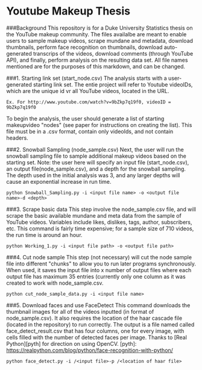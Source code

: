 # Youtube Makeup Thesis

###Background
This repository is for a Duke University Statistics thesis on the YouTube makeup community. The files availalbe are meant to enable users to sample makeup videos, scrape mundane and metadata, download thumbnails, perform face recognition on thumbnails, download auto-generated transcrips of the videos, download comments (through YouTube API), and finally, perform analysis on the resulting data set. All file names mentioned are for the purposes of this markdown, and can be changed. 


###1. Starting link set (start_node.csv)
The analysis starts with a user-generated starting link set. The entie project will refer to Youtube videoIDs, which are the unique id vr all YouTube videos, located in the URL. 
```
Ex. For http://www.youtube.com/watch?v=9bZkp7q19f0, videoID = 9bZkp7q19f0
```
To begin the analysis, the user should generate a list of starting makeupvideo "nodes" (see paper for instructions on creating the list). This file must be in a .csv format, contain only videoIds, and not contain headers. 

###2. Snowball Sampling (node_sample.csv)
Next, the user will run the snowball sampling file to sample additional makeup videos based on the starting set. Note: the user here will specify an input file (start_node.csv), an output file(node_sample.csv), and a depth for the snowball sampling. The depth used in the initial analysis was 3, and any larger depths will cause an exponential increase in run time. 
```
python Snowball_Sampling.py -i <input file name> -o <output file name>-d <depth>
```

###3. Scrape basic data
This step involve the node_sample.csv file, and will scrape the basic available mundane and meta data from the sample of YouTube videos. Variables include likes, dislikes, tags, author, subscribers, etc. This command is fairly time expensive; for a sample size of 710 videos, the run time is around an hour. 
```
python Working_1.py -i <input file path> -o <output file path>
```

###4. Cut node sample 
This step (not necessary) will cut the node sample file into different "chunks" to allow you to run later programs synchronously. When used, it saves the input file into x number of output files where each output file has maximum 35 entries (currently only one column as it was created to work with node_sample.csv. 
```
python cut_node_sample_data.py -i <input file name>
```
###5. Download faces and use FaceDetect
This command downloads the thumbnail images for all of the videos inputted (in format of node_sample.csv). It also requires the location of the haar cascade file (located in the repository) to run correctly. The output is a file named called face_detect_result.csv that has four columns, one for every image, with cells filled with the number of detected faces per image. Thanks to [Real Python][pyth] for direction on using OpenCV. 
[pyth]: https://realpython.com/blog/python/face-recognition-with-python/
```
python face_detect.py -i /<input file>-p /<location of haar file>
```



